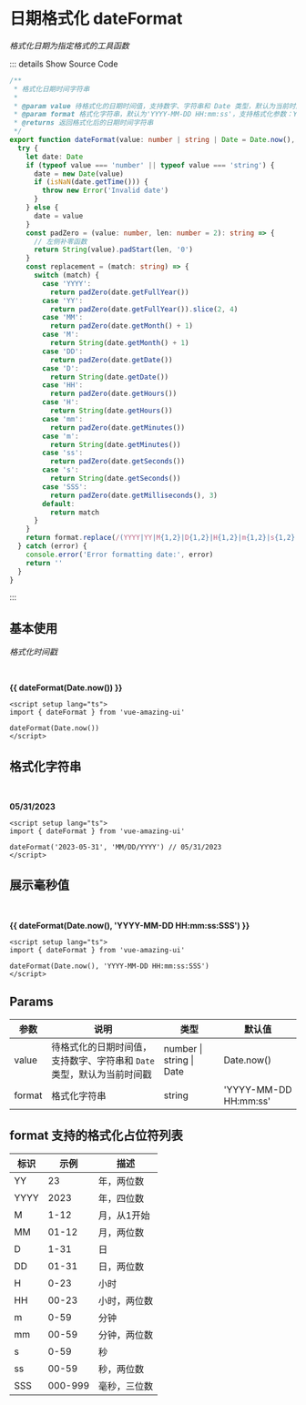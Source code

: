# 日期格式化 dateFormat

<GlobalElement />

*格式化日期为指定格式的工具函数*

::: details Show Source Code

```ts
/**
 * 格式化日期时间字符串
 *
 * @param value 待格式化的日期时间值，支持数字、字符串和 Date 类型，默认为当前时间戳
 * @param format 格式化字符串，默认为'YYYY-MM-DD HH:mm:ss'，支持格式化参数：YY：年，M：月，D：日，H：时，m：分钟，s：秒，SSS：毫秒
 * @returns 返回格式化后的日期时间字符串
 */
export function dateFormat(value: number | string | Date = Date.now(), format: string = 'YYYY-MM-DD HH:mm:ss'): string {
  try {
    let date: Date
    if (typeof value === 'number' || typeof value === 'string') {
      date = new Date(value)
      if (isNaN(date.getTime())) {
        throw new Error('Invalid date')
      }
    } else {
      date = value
    }
    const padZero = (value: number, len: number = 2): string => {
      // 左侧补零函数
      return String(value).padStart(len, '0')
    }
    const replacement = (match: string) => {
      switch (match) {
        case 'YYYY':
          return padZero(date.getFullYear())
        case 'YY':
          return padZero(date.getFullYear()).slice(2, 4)
        case 'MM':
          return padZero(date.getMonth() + 1)
        case 'M':
          return String(date.getMonth() + 1)
        case 'DD':
          return padZero(date.getDate())
        case 'D':
          return String(date.getDate())
        case 'HH':
          return padZero(date.getHours())
        case 'H':
          return String(date.getHours())
        case 'mm':
          return padZero(date.getMinutes())
        case 'm':
          return String(date.getMinutes())
        case 'ss':
          return padZero(date.getSeconds())
        case 's':
          return String(date.getSeconds())
        case 'SSS':
          return padZero(date.getMilliseconds(), 3)
        default:
          return match
      }
    }
    return format.replace(/(YYYY|YY|M{1,2}|D{1,2}|H{1,2}|m{1,2}|s{1,2}|SSS)/g, replacement)
  } catch (error) {
    console.error('Error formatting date:', error)
    return ''
  }
}
```

:::

<script setup lang="ts">
import { dateFormat } from 'vue-amazing-ui'
</script>

## 基本使用

*格式化时间戳*

<br/>

**{{ dateFormat(Date.now()) }}**

```vue
<script setup lang="ts">
import { dateFormat } from 'vue-amazing-ui'

dateFormat(Date.now())
</script>
```

## 格式化字符串

<br/>

**05/31/2023**

```vue
<script setup lang="ts">
import { dateFormat } from 'vue-amazing-ui'

dateFormat('2023-05-31', 'MM/DD/YYYY') // 05/31/2023
</script>
```

## 展示毫秒值

<br/>

**{{ dateFormat(Date.now(), 'YYYY-MM-DD HH:mm:ss:SSS') }}**

```vue
<script setup lang="ts">
import { dateFormat } from 'vue-amazing-ui'

dateFormat(Date.now(), 'YYYY-MM-DD HH:mm:ss:SSS')
</script>
```

## Params

参数 | 说明 | 类型 | 默认值
-- | -- | -- | --
value | 待格式化的日期时间值，支持数字、字符串和 `Date` 类型，默认为当前时间戳 | number &#124; string &#124; Date | Date.now()
format | 格式化字符串 | string | 'YYYY-MM-DD HH:mm:ss'

## format 支持的格式化占位符列表

标识 | 示例 | 描述
-- | -- | --
YY | 23 | 年，两位数
YYYY | 2023 | 年，四位数
M | 1-12 | 月，从1开始
MM | 01-12 | 月，两位数
D | 1-31 | 日
DD | 01-31 | 日，两位数
H | 0-23 | 小时
HH | 00-23 | 小时，两位数
m | 0-59 | 分钟
mm | 00-59 | 分钟，两位数
s | 0-59 | 秒
ss | 00-59 | 秒，两位数
SSS | 000-999 |毫秒，三位数
